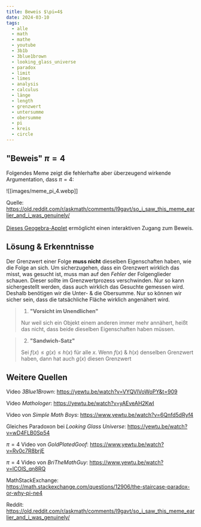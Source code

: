 ```yaml
---
title: Beweis $\pi=4$
date: 2024-03-10
tags:
  - alle
  - math
  - mathe
  - youtube
  - 3b1b
  - 3blue1brown
  - looking_glass_universe
  - paradox
  - limit
  - limes
  - analysis
  - calculus
  - länge
  - length
  - grenzwert
  - untersumme
  - obersumme
  - pi
  - kreis
  - circle
---
```


## "Beweis" $\pi=4$ 

 Folgendes Meme zeigt die fehlerhafte aber überzeugend wirkende Argumentation, dass $\pi=4$:

![[images/meme_pi_4.webp]]

Quelle: https://old.reddit.com/r/askmath/comments/l9gavt/so_i_saw_this_meme_earlier_and_i_was_genuinely/
<br><br>
[Dieses Geogebra-Applet](https://www.geogebra.org/m/qrweuubz) ermöglicht einen interaktiven Zugang zum Beweis.

## Lösung & Erkenntnisse

Der Grenzwert einer Folge **muss nicht** dieselben Eigenschaften haben, wie die Folge an sich. Um sicherzugehen, dass ein Grenzwert wirklich das misst, was gesucht ist, muss man auf den *Fehler* der Folgenglieder schauen. Dieser sollte im Grenzwertprozess verschwinden. Nur so kann sichergestellt werden, dass auch wirklich das Gesuchte gemessen wird.
Deshalb benötigen wir die Unter- & die Obersumme. Nur so können wir sicher sein, dass die tatsächliche Fläche wirklich angenähert wird. 

>1. **"Vorsicht im Unendlichen"**
>
>Nur weil sich ein Objekt einem anderen immer mehr annähert, heißt das nicht, dass beide dieselben Eigenschaften haben müssen.

>2. **"Sandwich-Satz"**
>
>Sei $f(x)\leq g(x) \leq h(x)$ für alle $x$.
>Wenn $f(x)$ & $h(x)$ denselben Grenzwert haben, dann hat auch $g(x)$ diesen Grenzwert

## Weitere Quellen

Video *3Blue1Brown*: https://yewtu.be/watch?v=VYQVlVoWoPY&t=909

Video *Mathologer*: https://yewtu.be/watch?v=yAEveAH2KwI

Video von *Simple Math Boys*: https://www.yewtu.be/watch?v=6Qnfd5dRyf4

Gleiches Paradoxon bei *Looking Glass Universe*: https://yewtu.be/watch?v=wD4FLB0Sp54

$\pi=4$ Video von *GoldPlatedGoof*: https://www.yewtu.be/watch?v=Rv0c7R8brjE

$\pi=4$ Video von *BriTheMathGuy*: https://www.yewtu.be/watch?v=lCOlS_qn8RQ

MathStackExchange: https://math.stackexchange.com/questions/12906/the-staircase-paradox-or-why-pi-ne4

Reddit: https://old.reddit.com/r/askmath/comments/l9gavt/so_i_saw_this_meme_earlier_and_i_was_genuinely/

